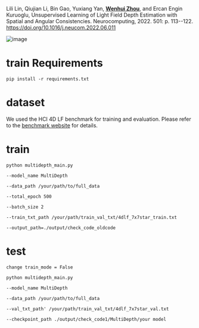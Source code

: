 Lili Lin, Qiujian Li, Bin Gao, Yuxiang Yan, [**Wenhui Zhou**](https://faculty.hdu.edu.cn/jsjxy/zwh_en/main.htm), and Ercan Engin Kuruoglu, Unsupervised Learning of Light Field Depth Estimation with Spatial and Angular Consistencies. Neurocomputing, 2022. 501: p. 113--122.  https://doi.org/10.1016/j.neucom.2022.06.011   

![image](https://github.com/windyz77/Unsupervised-Light-Field-Depth-Estimation/blob/master/net.png)


train Requirements
====================================
    pip install -r requirements.txt

dataset
====================================
We used the HCI 4D LF benchmark for training and evaluation. Please refer to the [benchmark website](https://lightfield-analysis.uni-konstanz.de/) for details.

train 
====================================
    python multidepth_main.py

    --model_name MultiDepth 

    --data_path /your/path/to/full_data

    --total_epoch 500

    --batch_size 2

    --train_txt_path /your/path/train_val_txt/4dlf_7x7star_train.txt

    --output_path=./output/check_code_oldcode

test
====================================
    change train_mode = False

    python multidepth_main.py

    --model_name MultiDepth 

    --data_path /your/path/to/full_data

    --val_txt_path' /your/path/train_val_txt/4dlf_7x7star_val.txt

    --checkpoint_path ./output/check_code1/MultiDepth/your model
